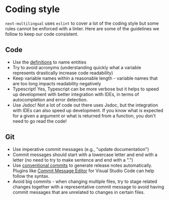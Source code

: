 # Coding style

`next-multilingual` uses `eslint` to cover a lot of the coding style but some rules cannot be enforced with a linter. Here are some of the guidelines we follow to keep our code consistent.

## Code

- Use the [definitions](./definitions.md) to name entities
- Try to avoid acronyms (understanding quickly what a variable represents drastically increase code readability)
- Keep variable names within a reasonable length - variable names that are too long impacts readability negatively
- Typescript! Yes, Typescript can be more verbose but it helps to speed up development with better integration with IDEs, in terms of autocompletion and error detection.
- Use Jsdoc! Not a lot of code out there uses Jsdoc, but the integration with IDEs can also speed up development. If you know what is expected for a given a argument or what is returned from a function, you don't need to go read the code!

## Git

- Use imperative commit messages (e.g., "update documentation")
- Commit messages should start with a lowercase letter and end with a letter (no need to try to make sentence and end with a ".")
- Use [conventional commits](https://www.conventionalcommits.org/en/v1.0.0/) to generate release notes automatically. Plugins like [Commit Message Editor](https://marketplace.visualstudio.com/items?itemName=adam-bender.commit-message-editor) for Visual Studio Code can help follow the syntax.
- Avoid big commits - when changing multiple files, try to stage related changes together with a representative commit message to avoid having commit messages that are unrelated to changes in certain files.
